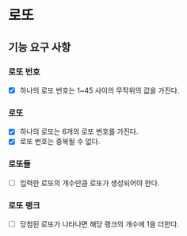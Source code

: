 # 로또

## 기능 요구 사항

### 로또 번호
- [x] 하나의 로또 번호는 1~45 사이의 무작위의 값을 가진다.

### 로또
- [x] 하나의 로또는 6개의 로또 번호를 가진다.
- [x] 로또 번호는 중복될 수 없다.

### 로또들
- [ ] 입력한 로또의 개수만큼 로또가 생성되어야 한다.

### 로또 랭크
- [ ] 당첨된 로또가 나타나면 해당 랭크의 개수에 1을 더한다.